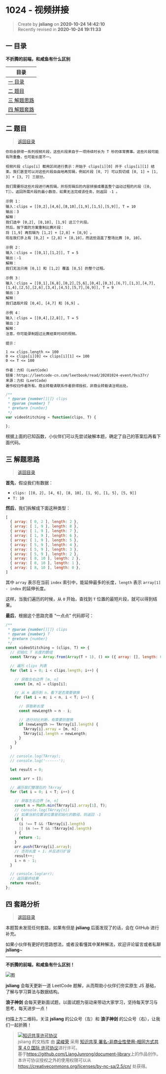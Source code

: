 1024 - 视频拼接
===

> Create by **jsliang** on **2020-10-24 14:42:10**  
> Recently revised in **2020-10-24 19:11:33**

<!-- 目录开始 -->
## <a name="chapter-one" id="chapter-one"></a>一 目录

**不折腾的前端，和咸鱼有什么区别**

| 目录 |
| --- |
| [一 目录](#chapter-one) |
| <a name="catalog-chapter-two" id="catalog-chapter-two"></a>[二 题目](#chapter-two) |
| <a name="catalog-chapter-three" id="catalog-chapter-three"></a>[三 解题思路](#chapter-three) |
| <a name="catalog-chapter-four" id="catalog-chapter-four"></a>[四 解题套路](#chapter-four) |
<!-- 目录结束 -->

## <a name="chapter-two" id="chapter-two"></a>二 题目

> [返回目录](#chapter-one)

```
你将会获得一系列视频片段，这些片段来自于一项持续时长为 T 秒的体育赛事。这些片段可能有所重叠，也可能长度不一。

视频片段 clips[i] 都用区间进行表示：开始于 clips[i][0] 并于 clips[i][1] 结束。我们甚至可以对这些片段自由地再剪辑，例如片段 [0, 7] 可以剪切成 [0, 1] + [1, 3] + [3, 7] 三部分。

我们需要将这些片段进行再剪辑，并将剪辑后的内容拼接成覆盖整个运动过程的片段（[0, T]）。返回所需片段的最小数目，如果无法完成该任务，则返回 -1 。

示例 1：
输入：clips = [[0,2],[4,6],[8,10],[1,9],[1,5],[5,9]], T = 10
输出：3
解释：
我们选中 [0,2], [8,10], [1,9] 这三个片段。
然后，按下面的方案重制比赛片段：
将 [1,9] 再剪辑为 [1,2] + [2,8] + [8,9] 。
现在我们手上有 [0,2] + [2,8] + [8,10]，而这些涵盖了整场比赛 [0, 10]。

示例 2：
输入：clips = [[0,1],[1,2]], T = 5
输出：-1
解释：
我们无法只用 [0,1] 和 [1,2] 覆盖 [0,5] 的整个过程。

示例 3：
输入：clips = [[0,1],[6,8],[0,2],[5,6],[0,4],[0,3],[6,7],[1,3],[4,7],[1,4],[2,5],[2,6],[3,4],[4,5],[5,7],[6,9]], T = 9
输出：3
解释： 
我们选取片段 [0,4], [4,7] 和 [6,9] 。

示例 4：
输入：clips = [[0,4],[2,8]], T = 5
输出：2
解释：
注意，你可能录制超过比赛结束时间的视频。

提示：

1 <= clips.length <= 100
0 <= clips[i][0] <= clips[i][1] <= 100
0 <= T <= 100

作者：力扣 (LeetCode)
链接：https://leetcode-cn.com/leetbook/read/20201024-event/9xs37r/
来源：力扣（LeetCode）
著作权归作者所有。商业转载请联系作者获得授权，非商业转载请注明出处。
```

```js
/**
 * @param {number[][]} clips
 * @param {number} T
 * @return {number}
 */
var videoStitching = function(clips, T) {

};
```

根据上面的已知函数，小伙伴们可以先尝试破解本题，确定了自己的答案后再看下面代码。

## <a name="chapter-three" id="chapter-three"></a>三 解题思路

> [返回目录](#chapter-one)

**首先**，假设我们有数据：

* `clips: [[0, 2], [4, 6], [8, 10], [1, 9], [1, 5], [5, 9]]`
* `T: 10`

**然后**，我们拆解成下面这种类型：

```js
[
  { array: [ 0, 2 ], length: 2 },
  { array: [ 1, 9 ], length: 8 },
  { array: [ 1, 9 ], length: 7 },
  { array: [ 1, 9 ], length: 6 },
  { array: [ 1, 9 ], length: 5 },
  { array: [ 5, 9 ], length: 4 },
  { array: [ 5, 9 ], length: 3 },
  { array: [ 5, 9 ], length: 2 },
  { array: [ 8, 10 ], length: 2 },
  { array: [ 8, 10 ], length: 1 },
  { array: [ 8, 10 ], length: 0 },
]
```

其中 `array` 表示在当前 `index` 索引中，能延伸最多的长度，`length` 表示 `array[1] - index` 的延伸长度。

这样，当我们遍历的时候，从 `0` 开始，查找到 `T` 位置的最短片段，就可以得到结果。

**最后**，根据这个思路完善 “一点点” 代码即可：

```js
/**
 * @param {number[][]} clips
 * @param {number} T
 * @return {number}
 */
const videoStitching = (clips, T) => {
  // 初始化 T 长度的数组
  const TArray = Array.from(Array(T + 1), () => ({ array: [], length: 0 }));

  // 遍历 clips 列表
  for (let i = 0; i < clips.length; i++) {

    // 获取左右边界 [m, n]
    const [m, n] = clips[i];

    // 从 m 遍历到 n，看下是否需要替换
    for (let i = m; i < n, i < T; i++) {

      // 获取新长度
      const newLength = n - i;

      // 进行对比判断，有需要则替换
      if (newLength >= TArray[i].length) {
        TArray[i].array = [m, n];
        TArray[i].length = newLength;
      }
    }
  }

  // console.log(TArray);
  // console.log('------');

  let result = 0;

  const arr = [];

  // 遍历我们整理后的 TArray
  for (let i = 0; i < T; i++) {

    // 获取左右边界 [m, n]
    const n = Math.min(TArray[i].array[1], T);
    // console.log(TArray[n])
    // 如果当前位置该位置是初始化的数组，则返回 -1
    if (
      (i !== T && !TArray[i].length)
      || (n !== T && !TArray[n].length)
    ) {
      return -1;
    }
    arr.push(TArray[i].array);
    // 否则长度 + 1，并且进行扩容
    result++;
    i = n - 1;
  }

  // console.log(arr);
  // 返回最终结果
  return result;
};
```

## <a name="chapter-four" id="chapter-four"></a>四 套路分析

> [返回目录](#chapter-one)

本题暂未发现任何套路，如果有但是 **jsliang** 后面发现了的话，会在 GitHub 进行补充。

如果小伙伴有更好的思路想法，或者没看懂其中某种解法，欢迎评论留言或者私聊 **jsliang**~

---

**不折腾的前端，和咸鱼有什么区别！**

![图](https://github.com/LiangJunrong/document-library/blob/master/public-repertory/img/z-index-small.png?raw=true)

**jsliang** 会每天更新一道 LeetCode 题解，从而帮助小伙伴们夯实原生 JS 基础，了解与学习算法与数据结构。

**浪子神剑** 会每天更新面试题，以面试题为驱动来带动大家学习，坚持每天学习与思考，每天进步一点！

扫描上方二维码，关注 **jsliang** 的公众号（左）和 **浪子神剑** 的公众号（右），让我们一起折腾！

> <a rel="license" href="http://creativecommons.org/licenses/by-nc-sa/4.0/"><img alt="知识共享许可协议" style="border-width:0" src="https://i.creativecommons.org/l/by-nc-sa/4.0/88x31.png" /></a><br /><span xmlns:dct="http://purl.org/dc/terms/" property="dct:title">jsliang 的文档库</span> 由 <a xmlns:cc="http://creativecommons.org/ns#" href="https://github.com/LiangJunrong/document-library" property="cc:attributionName" rel="cc:attributionURL">梁峻荣</a> 采用 <a rel="license" href="http://creativecommons.org/licenses/by-nc-sa/4.0/">知识共享 署名-非商业性使用-相同方式共享 4.0 国际 许可协议</a>进行许可。<br />基于<a xmlns:dct="http://purl.org/dc/terms/" href="https://github.com/LiangJunrong/document-library" rel="dct:source">https://github.com/LiangJunrong/document-library</a>上的作品创作。<br />本许可协议授权之外的使用权限可以从 <a xmlns:cc="http://creativecommons.org/ns#" href="https://creativecommons.org/licenses/by-nc-sa/2.5/cn/" rel="cc:morePermissions">https://creativecommons.org/licenses/by-nc-sa/2.5/cn/</a> 处获得。
